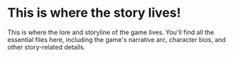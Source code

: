 # This is where the story lives!

This is where the lore and storyline of the game lives. You'll find all the essential files here, including the game's narrative arc, character bios, and other story-related details.
